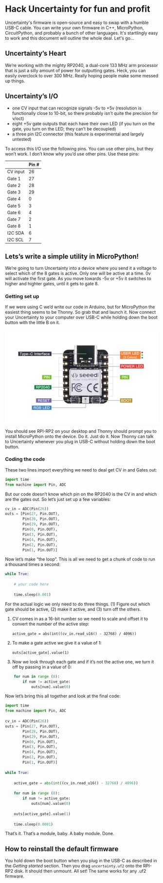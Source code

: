 # Hack Uncertainty for fun and profit

Uncertainty's firmware is open-source and easy to swap with a humble USB-C cable. You can write your own firmware in C++, MicroPython, CircuitPython, and probably a bunch of other languages. It's startlingly easy to work and this document will outline the whole deal. Let's go…

## Uncertainty’s Heart

We’re working with the mighty RP2040, a dual-core 133 MHz arm processor that is just a silly amount of power for outputting gates. Heck, you can easily overclock to over 300 MHz. Really hoping people make some messed up things.

## Uncertainty’s I/O

- one CV input that can recognize signals -5v to +5v (resolution is functionally close to 10-bit, so there probably isn’t quite the precision for v/oct)
- eight +5v gate outputs that each have their own LED (if you turn on the gate, you turn on the LED; they can’t be decoupled)
- a three pin I2C connector (this feature is experimental and largely untested)

To access this I/O use the following pins. You can use other pins, but they won’t work. I don’t know why you’d use other pins. Use these pins:


|        | Pin # |
| ------ | ------ |
|CV input|26|
|Gate 1|27|
|Gate 2|28|
|Gate 3|29|
|Gate 4|0|
|Gate 5|3|
|Gate 6|4|
|Gate 7|2|
|Gate 8|1|
|I2C SDA|6|
|I2C SCL|7|

## Lets’s write a simple utility in MicroPython!

We’re going to turn Uncertainty into a device where you send it a voltage to select which of the 8 gates is active. Only one will be active at a time. 0v will activate the first gate. As you move towards -5v or +5v it switches to higher and highter gates, until it gets to gate 8.

### Getting set up

If we were using C we’d write our code in Arduino, but for MicroPython the easiest thing seems to be Thonny. So grab that and launch it. Now connect your Uncertainty to your computer over USB-C while holding down the boot button with the little B on it.

![Seeeduino Xiao RP2040 with a tiny boot button in the lower-right corner of the board](seeeduino.jpg)

You should see RPI-RP2 on your desktop and Thonny should prompt you to install MicroPython onto the device. Do it. Just do it. Now Thonny can talk to Uncertainty whenever you plug in USB-C without holding down the boot button.

### Coding the code
These two lines import everything we need to deal get CV in and Gates out:

```python
import time
from machine import Pin, ADC
```

But our code doesn’t know which pin on the RP2040 is the CV in and which are the gates out. So let’s just set up a few variables:

```python
cv_in = ADC(Pin(26))
outs = [Pin(27, Pin.OUT),
        Pin(28, Pin.OUT),
        Pin(29, Pin.OUT),
        Pin(0, Pin.OUT),
        Pin(3, Pin.OUT),
        Pin(4, Pin.OUT),
        Pin(2, Pin.OUT),
        Pin(1, Pin.OUT)]
```

Now let’s make “the loop”. This is all we need to get a chunk of code to run a thousand times a second:

```python
while True:

    # your code here

    time.sleep(0.001)
```

For the actual logic we only need to do three things. (1) Figure out which gate should be active, (2) make it active, and (3) turn off the others.

1. CV comes in as a 16-bit number so we need to scale and offset it to convert the number of the active step:

    ```active_gate = abs(int((cv_in.read_u16() - 32768) / 4096))```

2. To make a gate active we give it a value of 1:

    ```outs[active_gate].value(1)```

3. Now we look through each gate and if it’s not the active one, we turn it off by passing in a value of 0:

```python
    for num in range (8):
        if num != active_gate:
            outs[num].value(0)
```

Now let’s bring this all together and look at the final code:

```python
import time
from machine import Pin, ADC

cv_in = ADC(Pin(26))
outs = [Pin(27, Pin.OUT),
        Pin(28, Pin.OUT),
        Pin(29, Pin.OUT),
        Pin(0, Pin.OUT),
        Pin(3, Pin.OUT),
        Pin(4, Pin.OUT),
        Pin(2, Pin.OUT),
        Pin(1, Pin.OUT)]

while True:

    active_gate = abs(int((cv_in.read_u16() - 32768) / 4096))

    for num in range (8):
        if num != active_gate:
            outs[num].value(0)

    outs[active_gate].value(1)

    time.sleep(0.0001)
```

That’s it. That’s a module, baby. A baby module. Done.

## How to reinstall the default firmware

You hold down the boot button when you plug in the USB-C as described in the *Getting started* section. Then you drag ```uncertainty.uf2``` onto the RPI-RP2 disk. It should then unmount. All set! The same works for any .uf2 firmware.
